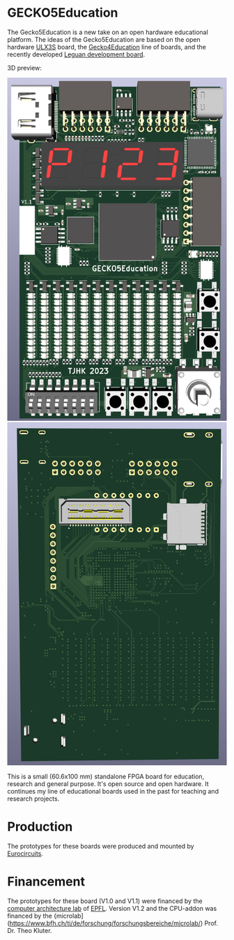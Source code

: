 # GECKO5Education

The Gecko5Education is a new take on an open hardware educational platform. The ideas
of the Gecko5Education are based on the open hardware [ULX3S](https://github.com/emard/ulx3s) board,
the [Gecko4Education](https://gecko-wiki.ti.bfh.ch/) line of boards, and the recently developed 
[Leguan development board](https://leguan.ti.bfh.ch/).

3D preview:

![TOP](/images/gecko5Education_top.jpg)
![BOTTOM](/images/gecko5Education_bot.jpg)

This is a small (60.6x100 mm) standalone FPGA board 
for education, research and general purpose. It's open source and 
open hardware. It continues my line of educational boards used in the
past for teaching and research projects.

# Production
The prototypes for these boards were produced and mounted by [Eurocircuits](https://www.eurocircuits.com/).

# Financement
The prototypes for these board (V1.0 and V1.1) were financed by the [computer architecture lab](https://www.epfl.ch/labs/lap/) of [EPFL](https://www.epfl.ch). Version V1.2 and the CPU-addon was financed by the {microlab](https://www.bfh.ch/ti/de/forschung/forschungsbereiche/microlab/) Prof. Dr. Theo Kluter.

